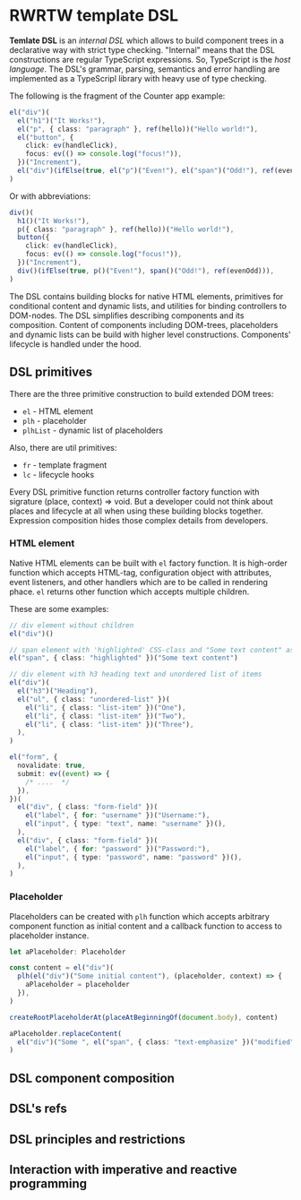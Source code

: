 # RWRTW template DSL

**Temlate DSL** is an _internal DSL_ which allows to build component trees in a declarative way with strict type checking. "Internal" means that the DSL constructions are regular TypeScript expressions. So, TypeScript is the _host language_. The DSL's grammar, parsing, semantics and error handling are implemented as a TypeScripl library with heavy use of type checking.

The following is the fragment of the Counter app example:

```typescript
el("div")(
  el("h1")("It Works!"),
  el("p", { class: "paragraph" }, ref(hello))("Hello world!"),
  el("button", {
    click: ev(handleClick),
    focus: ev(() => console.log("focus!")),
  })("Increment"),
  el("div")(ifElse(true, el("p")("Even!"), el("span")("Odd!"), ref(evenOdd))),
)
```

Or with abbreviations:

```typescript
div()(
  h1()("It Works!"),
  p({ class: "paragraph" }, ref(hello))("Hello world!"),
  button({
    click: ev(handleClick),
    focus: ev(() => console.log("focus!")),
  })("Increment"),
  div()(ifElse(true, p()("Even!"), span()("Odd!"), ref(evenOdd))),
)
```

The DSL contains building blocks for native HTML elements, primitives for conditional content and dynamic lists, and utilities for binding controllers to DOM-nodes. The DSL simplifies describing components and its composition. Content of components including DOM-trees, placeholders and dynamic lists can be build with higher level constructions. Components' lifecycle is handled under the hood.

## DSL primitives

There are the three primitive construction to build extended DOM trees:

- `el` - HTML element
- `plh` - placeholder
- `plhList` - dynamic list of placeholders

Also, there are util primitives:

- `fr` - template fragment
- `lc` - lifecycle hooks

Every DSL primitive function returns controller factory function with sigrature (place, context) => void. But a developer could not think about places and lifecycle at all when using these building blocks together. Expression composition hides those complex details from developers.

### HTML element

Native HTML elements can be built with `el` factory function. It is high-order function which accepts HTML-tag, configuration object with attributes, event listeners, and other handlers which are to be called in rendering phace. `el` returns other function which accepts multiple children.

These are some examples:

```typescript
// div element without children
el("div")()

// span element with 'highlighted' CSS-class and "Some text content" as text content
el("span", { class: "highlighted" })("Some text content")

// div element with h3 heading text and unordered list of items
el("div")(
  el("h3")("Heading"),
  el("ul", { class: "unordered-list" })(
    el("li", { class: "list-item" })("One"),
    el("li", { class: "list-item" })("Two"),
    el("li", { class: "list-item" })("Three"),
  ),
)

el("form", {
  novalidate: true,
  submit: ev((event) => {
    /* ....  */
  }),
})(
  el("div", { class: "form-field" })(
    el("label", { for: "username" })("Username:"),
    el("input", { type: "text", name: "username" })(),
  ),
  el("div", { class: "form-field" })(
    el("label", { for: "password" })("Password:"),
    el("input", { type: "password", name: "password" })(),
  ),
)
```

### Placeholder

Placeholders can be created with `plh` function which accepts arbitrary component function as initial content and a callback function to access to placeholder instance.

```typescript
let aPlaceholder: Placeholder

const content = el("div")(
  plh(el("div")("Some initial content"), (placeholder, context) => {
    aPlaceholder = placeholder
  }),
)

createRootPlaceholderAt(placeAtBeginningOf(document.body), content)

aPlaceholder.replaceContent(
  el("div")("Some ", el("span", { class: "text-emphasize" })("modified"), " content"),
)
```

## DSL component composition

## DSL's refs

## DSL principles and restrictions

## Interaction with imperative and reactive programming
